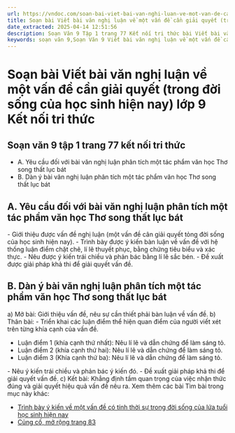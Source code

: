 ```yaml
---
url: https://vndoc.com/soan-bai-viet-bai-van-nghi-luan-ve-mot-van-de-can-giai-quyet-trong-doi-song-cua-hoc-sinh-hien-nay-lop-9-ket-noi-tri-thuc-321633
title: Soạn bài Viết bài văn nghị luận về một vấn đề cần giải quyết (trong đời sống của học sinh hiện nay) lớp 9 Kết nối tri thức - VnDoc.com
date_extracted: 2025-04-14 12:51:56
description: Soạn Văn 9 Tập 1 trang 77 Kết nối tri thức bài Viết bài văn nghị luận về một vấn đề cần giải quyết (trong đời sống của học sinh hiện nay) gồm phần trả lời chi tiết, đầy đủ, bám sát các câu hỏi, yêu cầu trong SGK (chỉ có trên VnDoc). Mời các bạn tham khảo.
keywords: soạn văn 9,Soạn Văn 9 Viết bài văn nghị luận về một vấn đề cần giải quyết trong đời sống của học sinh hiện nay,Soạn văn 9 tập 1 trang 77 kết nối tri thức,soạn bài Viết bài văn nghị luận về một vấn đề cần giải quyết trong đời sống của học sinh hiện nay lớp 9,Viết bài văn nghị luận về một vấn đề cần giải quyết lớp 9 kết nối tri thức,văn 9,ngữ văn 9,soạn văn 9 kết nối tri thức,soạn văn 9 tập 1,giải văn 9,soạn ngữ văn 9,giải ngữ văn 9,giải sgk ngữ văn 9
---
```


# Soạn bài Viết bài văn nghị luận về một vấn đề cần giải quyết \(trong đời sống của học sinh hiện nay\) lớp 9 Kết nối tri thức
## **Soạn văn 9 tập 1 trang 77 kết nối tri thức**
  * A. Yêu cầu đối với bài văn nghị luận phân tích một tác phẩm văn học Thơ song thất lục bát
  * B. Dàn ý bài văn nghị luận phân tích một tác phẩm văn học Thơ song thất lục bát

## **A. Yêu cầu đối với bài văn nghị luận phân tích một tác phẩm văn học Thơ song thất lục bát**
\- Giới thiệu được vấn đề nghị luận \(một vấn đề cân giải quyết tỏng đời sống của học sinh hiện nay\).
\- Trình bày được ý kiến bàn luận về vấn đề với hệ thống luận điểm chặt chẽ, lí lẽ thuyết phục, bằng chứng tiêu biểu và xác thực.
\- Nêu được ý kiến trái chiều và phản bác bằng lí lẽ sắc bén.
\- Đề xuất được giải pháp khả thi để giải quyết vấn đề.
## **B. Dàn ý bài văn nghị luận phân tích một tác phẩm văn học Thơ song thất lục bát**
a\) Mở bài: Giới thiệu vấn đề, nêu sự cần thiết phải bàn luận về vấn đề.
b\) Thân bài:
\- Triển khai các luận điểm thể hiện quan điểm của người viết xét trên từng khía cạnh của vấn đề.
  * Luận điểm 1 \(khía cạnh thứ nhất\): Nêu lí lẽ và dẫn chứng để làm sáng tỏ.
  * Luận điểm 2 \(khía cạnh thứ hai\): Nêu lí lẽ và dẫn chứng để làm sáng tỏ.
  * Luận điểm 3 \(Khía cạnh thứ ba\): Nêu lí lẽ và dẫn chứng để làm sáng tỏ.

\- Nêu ý kiến trái chiều và phản bác ý kiến đó.
\- Đề xuất giải pháp khả thi để giải quyết vấn đề.
c\) Kết bài: Khẳng định tầm quan trọng của việc nhận thức đúng và giải quyết hiệu quả vấn đề nêu ra.
Xem thêm các bài Tìm bài trong mục này khác:
  * [Trình bày ý kiến về một vấn đề có tính thời sự trong đời sống của lứa tuổi học sinh hiện nay ](</soan-bai-trinh-bay-y-kien-ve-mot-van-de-co-tinh-thoi-su-trong-doi-song-cua-lua-tuoi-hoc-sinh-hien-nay-lop-9-ket-noi-tri-thuc-321635>)
  * [Củng cố, mở rộng trang 83](</soan-bai-cung-co-mo-rong-trang-83-lop-9-tap-1-ket-noi-tri-thuc-321640>)

